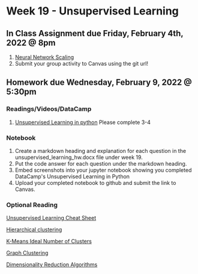 # Week 19 - Unsupervised Learning

## In Class Assignment due Friday, February 4th, 2022 @ 8pm
1. [Neural Network Scaling](https://machinelearningmastery.com/how-to-improve-neural-network-stability-and-modeling-performance-with-data-scaling/)
2. Submit your group activity to Canvas using the git url! 

## Homework due Wednesday, February 9, 2022 @ 5:30pm

### Readings/Videos/DataCamp
1. [Unsupervised Learning in python](https://learn.datacamp.com/courses/unsupervised-learning-in-python) Please complete 3-4

### Notebook
1. Create a markdown heading and explanation for each question in the unsupervised_learning_hw.docx file under week 19.
2. Put the code answer for each question under the markdown heading.
3. Embed screenshots into your jupyter notebook showing you completed DataCamp's Unsupervised Learning in Python
4. Upload your completed notebook to github and submit the link to Canvas.

### Optional Reading

[Unsupervised Learning Cheat Sheet](https://stanford.edu/~shervine/teaching/cs-229/cheatsheet-unsupervised-learning)

[Hierarchical clustering](https://www.analyticsvidhya.com/blog/2019/05/beginners-guide-hierarchical-clustering/)

[K-Means Ideal Number of Clusters](https://www.datanovia.com/en/lessons/determining-the-optimal-number-of-clusters-3-must-know-methods/)

[Graph Clustering](https://d-nb.info/1132549507/34)

[Dimensionality Reduction Algorithms](https://machinelearningmastery.com/dimensionality-reduction-algorithms-with-python/)

